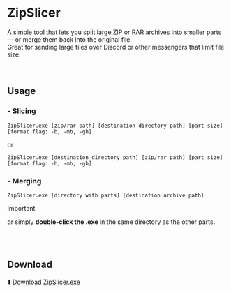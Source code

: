 # ZipSlicer

A simple tool that lets you split large ZIP or RAR archives into smaller parts — or merge them back into the original file.\
Great for sending large files over Discord or other messengers that limit file size.
<br/><br/><br/>

## Usage

### - Slicing

```
ZipSlicer.exe [zip/rar path] [destination directory path] [part size] [format flag: -b, -mb, -gb]
```

or

```
ZipSlicer.exe [destination directory path] [zip/rar path] [part size] [format flag: -b, -mb, -gb]
```

### - Merging

```
ZipSlicer.exe [directory with parts] [destination archive path]
```
>[!IMPORTANT]
or simply **double-click the .exe** in the same directory as the other parts.

<br/><br/>
## Download

⬇️ [Download ZipSlicer.exe](https://github.com/<user>/<repo>/releases/latest/download/ZipSlicer.exe)
